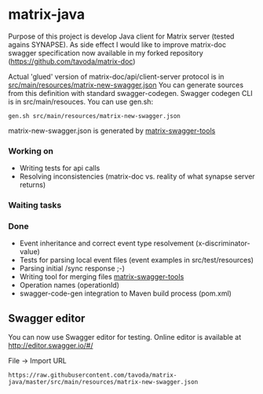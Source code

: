 # matrix-java
Purpose of this project is develop Java client for Matrix server (tested agains SYNAPSE). As side effect I would like to improve
matrix-doc swagger specification now available in my forked repository (https://github.com/tavoda/matrix-doc)

Actual 'glued' version of matrix-doc/api/client-server protocol is in
[src/main/resources/matrix-new-swagger.json]('src/main/resources/matrix-new-swagger.json')
You can generate sources from this definition with standard swagger-codegen. Swagger codegen CLI is in src/main/resouces. You can use gen.sh:
```
gen.sh src/main/resources/matrix-new-swagger.json
```
matrix-new-swagger.json is generated by [matrix-swagger-tools](https://github.com/tavoda/matrix-swagger-tools)

### Working on
* Writing tests for api calls
* Resolving inconsistencies (matrix-doc vs. reality of what synapse server returns)

### Waiting tasks

### Done
* Event inheritance and correct event type resolvement (x-discriminator-value)
* Tests for parsing local event files (event examples in src/test/resources)
* Parsing initial /sync response ;-)
* Writing tool for merging files [matrix-swagger-tools](https://github.com/tavoda/matrix-swagger-tools)
* Operation names (operationId)
* swagger-code-gen integration to Maven build process (pom.xml)

## Swagger editor
You can now use Swagger editor for testing. Online editor is available at http://editor.swagger.io/#/

File -> Import URL
```
https://raw.githubusercontent.com/tavoda/matrix-java/master/src/main/resources/matrix-new-swagger.json
```
